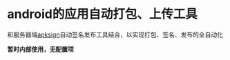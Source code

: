 # android的应用自动打包、上传工具
和服务器端[apksign](https://github.com/rayer4u/apksign)自动签名发布工具结合，以实现打包、签名、发布的全自动化

**暂时内部使用，无配置项**

